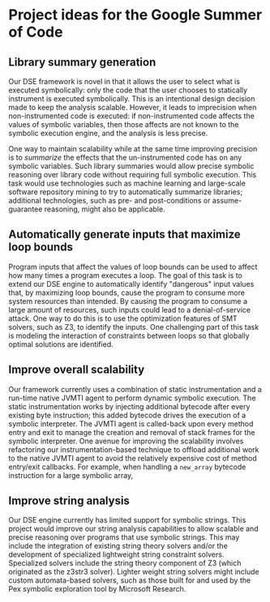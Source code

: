 # Project ideas for the Google Summer of Code

## Library summary generation

Our DSE framework is novel in that it allows the user to select what is executed symbolically: only the code that the user chooses to statically instrument is executed symbolically. This is an intentional design decision made to keep the analysis scalable. However, it leads to imprecision when non-instrumented code is executed: if non-instrumented code affects the values of symbolic variables, then those affects are not known to the symbolic execution engine, and the analysis is less precise.

One way to maintain scalability while at the same time improving precision is to *summarize* the effects that the un-instrumented code has on any symbolic variables. Such library summaries would allow precise symbolic reasoning over library code without requiring full symbolic execution. This task would use technologies such as machine learning and large-scale software repository mining to try to automatically summarize libraries; additional technologies, such as pre- and post-conditions or assume-guarantee reasoning, might also be applicable.

## Automatically generate inputs that maximize loop bounds

Program inputs that affect the values of loop bounds can be used to affect how many times a program executes a loop. The goal of this task is to extend our DSE engine to automatically identify "dangerous" input values that, by maximizing loop bounds, cause the program to consume more system resources than intended. By causing the program to consume a large amount of resources, such inputs could lead to a denial-of-service attack. One way to do this is to use the optimization features of SMT solvers, such as Z3, to identify the inputs. One challenging part of this task is modeling the interaction of constraints between loops so that globally optimal solutions are identified.

## Improve overall scalability

Our framework currently uses a combination of static instrumentation and a run-time native JVMTI agent to perform dynamic symbolic execution. The static instrumentation works by injecting additional bytecode after every existing byte instruction; this added bytecode drives the execution of a symbolic interpreter. The JVMTI agent is called-back upon every method entry and exit to manage the creation and removal of stack frames for the symbolic interpreter. One avenue for improving the scalability involves refactoring our instrumentation-based technique to offload additional work to the native JVMTI agent to avoid the relatively expensive cost of method entry/exit callbacks. For example, when handling a ```new_array``` bytecode instruction for a large symbolic array, 

## Improve string analysis

Our DSE engine currently has limited support for symbolic strings. This project would improve our string analysis capabilities to allow scalable and precise reasoning over programs that use symbolic strings. This may include the integration of existing string theory solvers and/or the development of specialized lightweight string constraint solvers. Specialized solvers include the string theory component of Z3 (which originated as the z3str3 solver). Lighter weight string solvers might include custom automata-based solvers, such as those built for and used by the Pex symbolic exploration tool by Microsoft Research.
